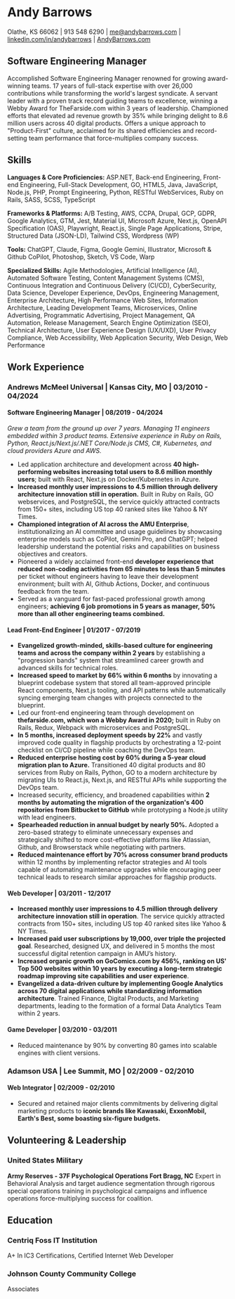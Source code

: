 # Andy Barrows

Olathe, KS 66062 | 913 548 6290 | [me@andybarrows.com](mailto:me@andybarrows.com) | [linkedin.com/in/andybarrows](https://www.linkedin.com/in/andybarrows) | [AndyBarrows.com](https://andybarrows.com)

## Software Engineering Manager

Accomplished Software Engineering Manager renowned for growing award-winning teams. 17 years of full-stack expertise with over 26,000 contributions while transforming the world's largest syndicate. A servant leader with a proven track record guiding teams to excellence, winning a Webby Award for TheFarside.com within 3 years of leadership. Championed efforts that elevated ad revenue growth by 35% while bringing delight to 8.6 million users across 40 digital products. Offers a unique approach to "Product-First" culture, acclaimed for its shared efficiencies and record-setting team performance that force-multiplies company success.

## Skills

**Languages & Core Proficiencies:** ASP.NET, Back-end Engineering, Front-end Engineering, Full-Stack Development, GO, HTML5, Java, JavaScript, Node.js, PHP,
Prompt Engineering, Python, RESTful WebServices, Ruby on Rails, SASS, SCSS, TypeScript

**Frameworks & Platforms:** A/B Testing, AWS, CCPA, Drupal, GCP, GDPR, Google Analytics, GTM, Jest, Material UI, Microsoft Azure, Next.js, OpenAPI Specification (OAS), Playwright, React.js, Single Page Applications, Stripe, Structured Data (JSON-LD), Tailwind CSS, Wordpress (WP)

**Tools:** ChatGPT, Claude, Figma, Google Gemini, Illustrator, Microsoft & Github CoPilot, Photoshop, Sketch, VS Code, Warp

**Specialized Skills:** Agile Methodologies, Artificial Intelligence (AI), Automated Software Testing, Content Management Systems (CMS), Continuous Integration and Continuous Delivery (CI/CD), CyberSecurity, Data Science, Developer Experience, DevOps, Engineering Management, Enterprise Architecture, High Performance Web Sites, Information Architecture, Leading Development Teams, Microservices, Online Advertising, Programmatic Advertising, Project Management, QA Automation, Release Management, Search Engine Optimization (SEO), Technical Architecture, User Experience Design (UX/UXD), User Privacy Compliance, Web Accessibility, Web Application Security, Web Design, Web Performance

## Work Experience

### Andrews McMeel Universal | Kansas City, MO | 03/2010 - 04/2024

#### Software Engineering Manager | 08/2019 - 04/2024

*Grew a team from the ground up over 7 years. Managing 11 engineers embedded within 3 product teams. Extensive experience in Ruby on Rails, Python, React.js/Next.js/.NET Core/Node.js CMS, C#, Kubernetes, and cloud providers Azure and AWS.*

- Led application architecture and development across **40 high-performing websites increasing total users to 8.6 million monthly users**; built with React, Next.js on Docker/Kubernetes in Azure.
- **Increased monthly user impressions to 4.5 million through delivery architecture innovation still in operation.** Built in Ruby on Rails, GO webservices, and PostgreSQL, the service quickly attracted contracts from 150+ sites, including US top 40 ranked sites like Yahoo & NY Times.
- **Championed integration of AI across the AMU Enterprise**, institutionalizing an AI committee and usage guidelines by showcasing enterprise models such as CoPilot, Gemini Pro, and ChatGPT; helped leadership understand the potential risks and capabilities on business objectives and creators.
- Pioneered a widely acclaimed front-end **developer experience that reduced non-coding activities from 65 minutes to less than 5 minutes** per ticket without engineers having to leave their development environment; built with AI, Github Actions, Docker, and continuous feedback from the team.
- Served as a vanguard for fast-paced professional growth among engineers; **achieving 6 job promotions in 5 years as manager, 50% more than all other engineering teams combined.**

#### Lead Front-End Engineer | 01/2017 - 07/2019

- **Evangelized growth-minded, skills-based culture for engineering teams and across the company within 2 years** by establishing a "progression bands" system that streamlined career growth and advanced skills for technical roles.
- **Increased speed to market by 66% within 6 months** by innovating a blueprint codebase system that stored all team-approved principle React components, Next.js tooling, and API patterns while automatically syncing emerging team changes with projects connected to the blueprint.
- Led our front-end engineering team through development on **thefarside.com, which won a Webby Award in 2020;** built in Ruby on Rails, Redux, Webpack with microservices and PostgreSQL.
- **In 5 months, increased deployment speeds by 22%** and vastly improved code quality in flagship products by orchestrating a 12-point checklist on CI/CD pipeline while coaching the DevOps team.
- **Reduced enterprise hosting cost by 60% during a 5-year cloud migration plan to Azure.** Transitioned 40 digital products and 80 services from Ruby on Rails, Python, GO to a modern architecture by migrating UIs to React.js, Next.js, and RESTful APIs while supporting the DevOps team.
- Increased security, efficiency, and broadened capabilities within **2 months by automating the migration of the organization's 400 repositories from Bitbucket to GitHub** while prototyping a Node.js utility with lead engineers.
- **Spearheaded reduction in annual budget by nearly 50%.** Adopted a zero-based strategy to eliminate unnecessary expenses and strategically shifted to more cost-effective platforms like Atlassian, Github, and Browserstack while negotiating with partners.
- **Reduced maintenance effort by 70% across consumer brand products** within 12 months by implementing refactor strategies and AI tools capable of automating maintenance upgrades while encouraging peer technical leads to research similar approaches for flagship products.

#### Web Developer | 03/2011 - 12/2017

- **Increased monthly user impressions to 4.5 million through delivery architecture innovation still in operation**. The service quickly attracted contracts from 150+ sites, including US top 40 ranked sites like Yahoo & NY Times.
- **Increased paid user subscriptions by 19,000, over triple the projected goal**. Researched, designed UX, and delivered in 5 months the most successful digital retention campaign in AMU’s history.
- **Increased organic growth on GoComics.com by 456%, ranking on US' Top 500 websites within 10 years by executing a long-term strategic roadmap improving site capabilities and user experience**.
- **Evangelized a data-driven culture by implementing Google Analytics across 70 digital applications while standardizing information architecture**. Trained Finance, Digital Products, and Marketing departments, leading to the formation of a formal Data Analytics Team within 2 years.

#### Game Developer | 03/2010 - 03/2011

- Reduced maintenance by 90% by converting 80 games into scalable engines with client versions.

### Adamson USA | Lee Summit, MO | 02/2009 - 02/2010

#### Web Integrator | 02/2009 - 02/2010

- Secured and retained major clients commitments by delivering digital marketing products to **iconic brands like Kawasaki, ExxonMobil, Earth's Best, some boasting six-figure budgets.**

## Volunteering & Leadership

### United States Military

**Army Reserves - 37F Psychological Operations Fort Bragg, NC**
Expert in Behavioral Analysis and target audience segmentation through rigorous special operations training in psychological campaigns and influence operations force-multiplying success for coalition.

## Education

### Centriq Foss IT Institution

A+ In IC3 Certifications, Certified Internet Web Developer

### Johnson County Community College

Associates
